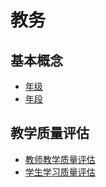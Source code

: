 # 教务

## 基本概念
* [年级](nianji.md)
* [年段](nianduan.md)

## 教学质量评估
* [教师教学质量评估](teaching-quality-evaluation.md)
* [学生学习质量评估](learning-quality-evaluation.md)
